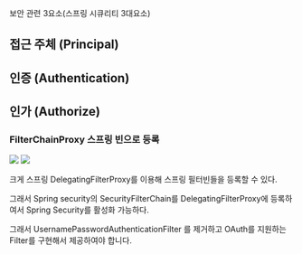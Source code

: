

보안 관련 3요소(스프링 시큐리티 3대요소)
## 접근 주체 (Principal)
## 인증 (Authentication)
## 인가 (Authorize)


### FilterChainProxy 스프링 빈으로 등록


![](https://i.imgur.com/B37WO8L.png)
![](https://i.imgur.com/w0WKZgu.jpg)


크게
스프링 DelegatingFilterProxy를 이용해 스프링 필터빈들을 등록할 수 있다.

그래서 Spring security의 SecurityFilterChain를 DelegatingFilterProxy에 등록하여서 Spring Security를 활성화 가능하다.



 그래서 UsernamePasswordAuthenticationFilter 를 제거하고 OAuth를 지원하는 Filter를 구현해서 제공하여야 합니다.
